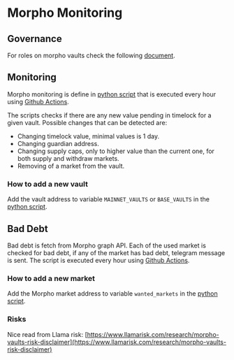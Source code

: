 # Morpho Monitoring

## Governance

For roles on morpho vaults check the following [document](https://github.com/morpho-org/metamorpho/blob/main/README.md).

## Monitoring

Morpho monitoring is define in [python script](./main.py) that is executed every hour using [Github Actions](../.github/workflows/hourly.yml).

The scripts checks if there are any new value pending in timelock for a given vault. Possible changes that can be detected are:

- Changing timelock value, minimal values is 1 day.
- Changing guardian address.
- Changing supply caps, only to higher value than the current one, for both supply and withdraw markets.
- Removing of a market from the vault.

### How to add a new vault

Add the vault address to variable `MAINNET_VAULTS` or `BASE_VAULTS` in the [python script](./main.py#L21).

## Bad Debt

Bad debt is fetch from Morpho graph API. Each of the used market is checked for bad debt, if any of the market has bad debt, telegram message is sent. The script is executed every hour using [Github Actions](../.github/workflows/hourly.yml).

### How to add a new market

Add the Morpho market address to variable `wanted_markets` in the [python script](./bad_debt.py#L12).

### Risks

Nice read from Llama risk: [https://www.llamarisk.com/research/morpho-vaults-risk-disclaimer](https://www.llamarisk.com/research/morpho-vaults-risk-disclaimer)
